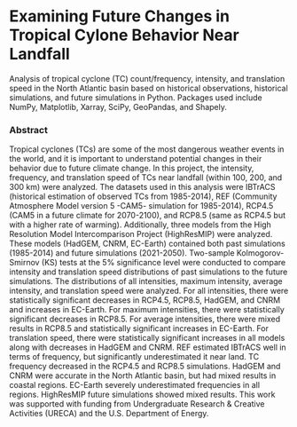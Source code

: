 # Examining Future Changes in Tropical Cylone Behavior Near Landfall
Analysis of tropical cyclone (TC) count/frequency, intensity, and translation speed in the North Atlantic basin based on historical observations, historical simulations, and future simulations in Python. Packages used include NumPy, Matplotlib, Xarray, SciPy, GeoPandas, and Shapely.  

### Abstract

Tropical cyclones (TCs) are some of the most dangerous weather events in the world, and it is important to understand potential changes in their behavior due to future climate change. In this project, the intensity, frequency, and translation speed of TCs near landfall (within 100, 200, and 300 km) were analyzed. The datasets used in this analysis were IBTrACS (historical estimation of observed TCs from 1985-2014), REF (Community Atmosphere Model version 5 -CAM5- simulation for 1985-2014), RCP4.5 (CAM5 in a future climate for 2070-2100), and RCP8.5 (same as RCP4.5 but with a higher rate of warming). Additionally, three models from the High Resolution Model Intercomparison Project (HighResMIP) were analyzed. These models (HadGEM, CNRM, EC-Earth) contained both past simulations (1985-2014) and future simulations (2021-2050). Two-sample Kolmogorov-Smirnov (KS) tests at the 5% significance level were conducted to compare intensity and translation speed distributions of past simulations to the future simulations. The distributions of all intensities, maximum intensity, average intensity, and translation speed were analyzed. For all intensities, there were statistically significant decreases in RCP4.5, RCP8.5, HadGEM, and CNRM and increases in EC-Earth. For maximum intensities, there were statistically significant decreases in RCP8.5. For average intensities, there were mixed results in RCP8.5 and statistically significant increases in EC-Earth. For translation speed, there were statistically significant increases in all models along with decreases in HadGEM and CNRM. REF estimated IBTrACS well in terms of frequency, but significantly underestimated it near land. TC frequency decreased in the RCP4.5 and RCP8.5 simulations. HadGEM and CNRM were accurate in the North Atlantic basin, but had mixed results in coastal regions. EC-Earth severely underestimated frequencies in all regions. HighResMIP future simulations showed mixed results. This work was supported with funding from Undergraduate Research & Creative Activities (URECA) and the U.S. Department of Energy.
